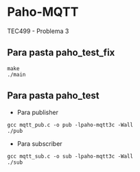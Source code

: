 # Paho-MQTT
TEC499 - Problema 3


## Para pasta paho_test_fix
````console
make
./main
````

## Para pasta paho_test
- Para publisher
````console
gcc mqtt_pub.c -o pub -lpaho-mqtt3c -Wall
./pub
````

- Para subscriber
````console
gcc mqtt_sub.c -o sub -lpaho-mqtt3c -Wall
./sub
````
